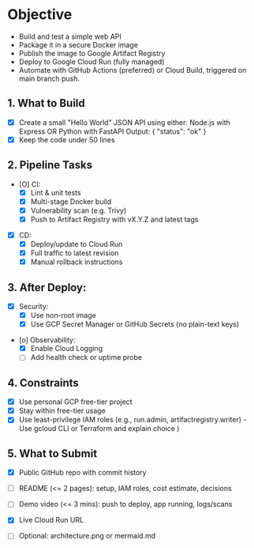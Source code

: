 # Objective
- Build and test a simple web API
- Package it in a secure Docker image
- Publish the image to Google Artifact Registry
- Deploy to Google Cloud Run (fully managed)
- Automate with GitHub Actions (preferred) or Cloud Build, triggered on main branch push.


## 1. What to Build
- [X] Create a small "Hello World" JSON API using either:
      Node.js with Express OR Python with FastAPI
      Output: { "status": "ok" }
- [X] Keep the code under 50 lines

## 2. Pipeline Tasks
- [O] CI:
    - [X] Lint & unit tests
    - [X] Multi-stage Docker build
    - [X] Vulnerability scan (e.g. Trivy)
    - [X] Push to Artifact Registry with vX.Y.Z and latest tags
- [X] CD:
    - [X] Deploy/update to Cloud Run
    - [X] Full traffic to latest revision
    - [X] Manual rollback instructions

## 3. After Deploy:
- [X] Security:
    - [X] Use non-root image
    - [X] Use GCP Secret Manager or GitHub Secrets (no plain-text keys)
- [o] Observability:
    - [X] Enable Cloud Logging
    - [ ] Add health check or uptime probe
     
## 4. Constraints
- [X] Use personal GCP free-tier project
- [X] Stay within free-tier usage
- [X] Use least-privilege IAM roles (e.g., run.admin, artifactregistry.writer) - Use gcloud CLI or Terraform and explain choice )
 
## 5. What to Submit
- [X] Public GitHub repo with commit history
- [ ] README (<= 2 pages): setup, IAM roles, cost estimate, decisions
- [ ] Demo video (<= 3 mins): push to deploy, app running, logs/scans
- [X] Live Cloud Run URL
- [ ] Optional: architecture.png or mermaid.md

